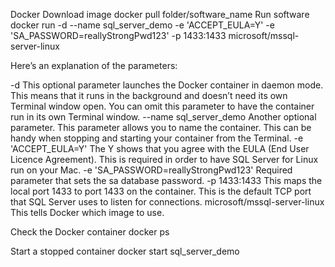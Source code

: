 Docker
Download image	docker pull folder/software_name
Run software 		docker run -d --name sql_server_demo -e 'ACCEPT_EULA=Y' -e 'SA_PASSWORD=reallyStrongPwd123' -p 1433:1433 microsoft/mssql-server-linux

Here’s an explanation of the parameters:

-d
This optional parameter launches the Docker container in daemon mode. This means that it runs in the background and doesn’t need its own Terminal window open. You can omit this parameter to have the container run in its own Terminal window.
--name sql_server_demo
Another optional parameter. This parameter allows you to name the container. This can be handy when stopping and starting your container from the Terminal.
-e 'ACCEPT_EULA=Y'
The Y shows that you agree with the EULA (End User Licence Agreement). This is required in order to have SQL Server for Linux run on your Mac.
-e 'SA_PASSWORD=reallyStrongPwd123'
Required parameter that sets the sa database password.
-p 1433:1433
This maps the local port 1433 to port 1433 on the container. This is the default TCP port that SQL Server uses to listen for connections.
microsoft/mssql-server-linux
This tells Docker which image to use.

Check the Docker container 	docker ps


Start a stopped container   	docker start sql_server_demo
